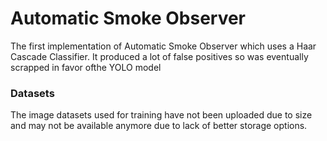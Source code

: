 # Automatic Smoke Observer
The first implementation of Automatic Smoke Observer which uses a Haar Cascade Classifier. It produced a lot of false positives so was eventually scrapped in favor ofthe YOLO model

### Datasets
The image datasets used for training have not been uploaded due to size and may not be available anymore due to lack of better storage options.
